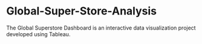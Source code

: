 # Global-Super-Store-Analysis
The Global Superstore Dashboard is an interactive data visualization project developed using Tableau. 
